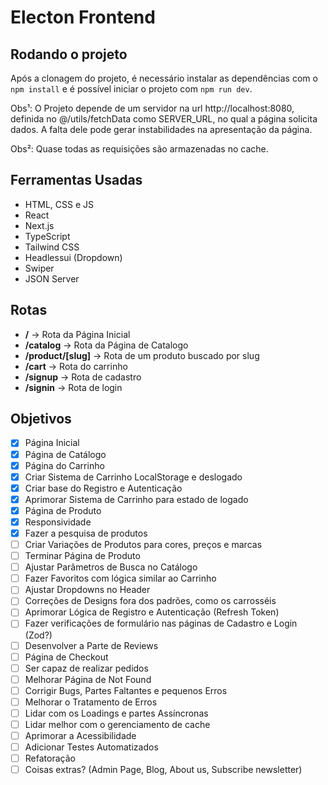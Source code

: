 # Electon Frontend

## Rodando o projeto

Após a clonagem do projeto, é necessário instalar as dependências com o `npm install` e é possível iniciar o projeto com `npm run dev`.

Obs¹: O Projeto depende de um servidor na url http://localhost:8080, definida no @/utils/fetchData como SERVER_URL, no qual a página solicita dados. A falta dele pode gerar instabilidades na apresentação da página.

Obs²: Quase todas as requisições são armazenadas no cache.

## Ferramentas Usadas

- HTML, CSS e JS
- React
- Next.js
- TypeScript
- Tailwind CSS
- Headlessui (Dropdown)
- Swiper
- JSON Server

## Rotas

- **/** -> Rota da Página Inicial
- **/catalog** -> Rota da Página de Catalogo
- **/product/[slug]** -> Rota de um produto buscado por slug
- **/cart** -> Rota do carrinho
- **/signup** -> Rota de cadastro
- **/signin** -> Rota de login

## Objetivos

- [x] Página Inicial
- [x] Página de Catálogo
- [x] Página do Carrinho
- [x] Criar Sistema de Carrinho LocalStorage e deslogado
- [x] Criar base do Registro e Autenticação
- [x] Aprimorar Sistema de Carrinho para estado de logado
- [x] Página de Produto
- [x] Responsividade
- [x] Fazer a pesquisa de produtos
- [ ] Criar Variações de Produtos para cores, preços e marcas
- [ ] Terminar Página de Produto
- [ ] Ajustar Parâmetros de Busca no Catálogo
- [ ] Fazer Favoritos com lógica similar ao Carrinho
- [ ] Ajustar Dropdowns no Header
- [ ] Correções de Designs fora dos padrões, como os carrosséis
- [ ] Aprimorar Lógica de Registro e Autenticação (Refresh Token)
- [ ] Fazer verificações de formulário nas páginas de Cadastro e Login (Zod?)
- [ ] Desenvolver a Parte de Reviews
- [ ] Página de Checkout
- [ ] Ser capaz de realizar pedidos
- [ ] Melhorar Página de Not Found
- [ ] Corrigir Bugs, Partes Faltantes e pequenos Erros
- [ ] Melhorar o Tratamento de Erros
- [ ] Lidar com os Loadings e partes Assíncronas
- [ ] Lidar melhor com o gerenciamento de cache
- [ ] Aprimorar a Acessibilidade
- [ ] Adicionar Testes Automatizados
- [ ] Refatoração
- [ ] Coisas extras? (Admin Page, Blog, About us, Subscribe newsletter)
